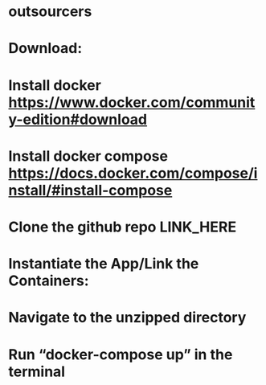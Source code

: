 # outsourcers
# Download:
# Install docker https://www.docker.com/community-edition#download
# Install docker compose https://docs.docker.com/compose/install/#install-compose
# Clone the github repo LINK_HERE
# Instantiate the App/Link the Containers: 
# Navigate to the unzipped directory
# Run “docker-compose up” in the terminal
